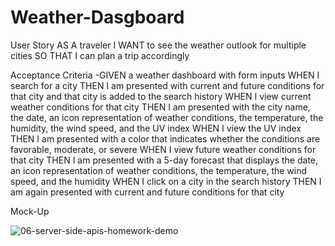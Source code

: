 # Weather-Dasgboard
User Story
AS A traveler
I WANT to see the weather outlook for multiple cities
SO THAT I can plan a trip accordingly




Acceptance Criteria
  -GIVEN a weather dashboard with form inputs
  WHEN I search for a city
  THEN I am presented with current and future conditions for that city and that city is added to the search history
  WHEN I view current weather conditions for that city
  THEN I am presented with the city name, the date, an icon representation of weather conditions, the temperature, the humidity, the wind speed, and the UV index
  WHEN I view the UV index
  THEN I am presented with a color that indicates whether the conditions are favorable, moderate, or severe
  WHEN I view future weather conditions for that city
  THEN I am presented with a 5-day forecast that displays the date, an icon representation of weather conditions, the temperature, the wind speed, and the humidity
  WHEN I click on a city in the search history
  THEN I am again presented with current and future conditions for that city


Mock-Up


 
![06-server-side-apis-homework-demo](https://user-images.githubusercontent.com/107386198/180348380-4e03720c-5aec-4de3-8f25-de6d4d9f2ca9.png)
